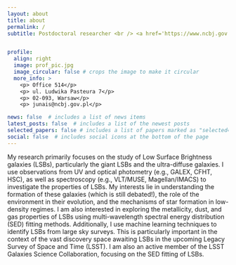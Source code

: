 ```yaml
---
layout: about
title: about
permalink: /
subtitle: Postdoctoral researcher <br /> <a href='https://www.ncbj.gov.pl/en/bp4'>NCBJ, Poland</a> <br /> <hr>


profile:
  align: right
  image: prof_pic.jpg
  image_circular: false # crops the image to make it circular
  more_info: >
    <p> Office 514</p>
    <p> ul. Ludwika Pasteura 7</p>
    <p> 02-093, Warsaw</p>
    <p> junais@ncbj.gov.pl</p>

news: false  # includes a list of news items
latest_posts: false  # includes a list of the newest posts
selected_papers: false # includes a list of papers marked as "selected={true}"
social: false  # includes social icons at the bottom of the page
---
```

<!-- I am interested in studying low surface brightness galaxies (LSBs). Their formation and evolution are still debated questions in the extragalactic community. I use observational data (UV, optical) of LSBs, in combination with galaxy evolution models to constrain their properties (e.g., star formation, environmental interactions). During my postdoc at NCBJ, I am working with the ASTROdust group (led by Katarzyna Małek) to characterize the dust attenuation in a large sample of galaxies observed by Herschel. I am also an active member of the LSST Galaxies Science Collaboration, with a special focus on low surface brightness science. -->

My research primarily focuses on the study of Low Surface Brightness galaxies (LSBs), particularly the giant LSBs and the ultra-diffuse galaxies. I use observations from UV and optical photometry (e.g., GALEX, CFHT, HSC), as well as spectroscopy (e.g., VLT/MUSE, Magellan/IMACS) to investigate the properties of LSBs. My interests lie in understanding the formation of these galaxies (which is still debated!), the role of the environment in their evolution, and the mechanisms of star formation in low-density regimes. I am also interested in exploring the metallicity, dust, and gas properties of LSBs using multi-wavelength spectral energy distribution (SED) fitting methods. Additionally, I use machine learning techniques to identify LSBs from large sky surveys. This is particularly important in the context of the vast discovery space awaiting LSBs in the upcoming Legacy Survey of Space and Time (LSST). I am also an active member of the LSST Galaxies Science Collaboration, focusing on the SED fitting of LSBs.
